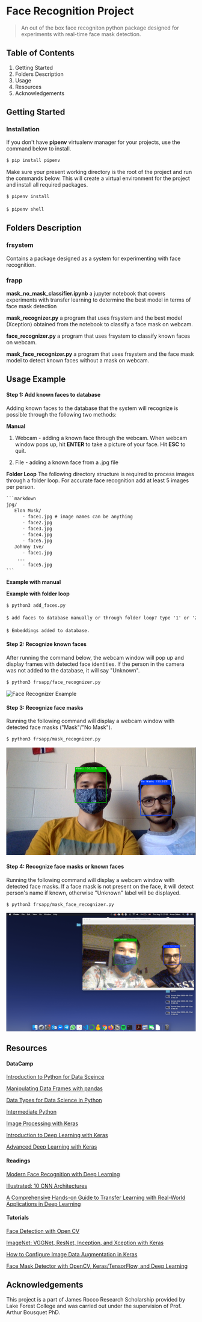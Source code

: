 # Face Recognition Project

> An out of the box face recogniton python package designed for experiments with real-time face mask detection.

## Table of Contents

1. Getting Started
2. Folders Description
3. Usage
4. Resources
5. Acknowledgements

## Getting Started

### Installation

If you don't have **pipenv** virtualenv manager for your projects, use the command below to install.
```markdown
$ pip install pipenv 
```
Make sure your present working directory is the root of the project and run the commands below. This will create a virtual environment for the project and install all required packages.
```markdown
$ pipenv install

$ pipenv shell
```

## Folders Description

### frsystem

Contains a package designed as a system for experimenting with face recognition. 


### frapp
**mask_no_mask_classifier.ipynb** a jupyter notebook that covers experiments with transfer learning to determine the best model in terms of face mask detection

**mask_recognizer.py** a program that uses frsystem and the best model (Xception) obtained from the notebook to classify a face mask on webcam.

**face_recognizer.py** a program that uses frsystem to classify known faces on webcam.

**mask_face_recognizer.py** a program that uses frsystem and the face mask model to detect known faces without a mask on webcam.

## Usage Example

#### Step 1: Add known faces to database

Adding known faces to the database that the system will recognize is possible through the following two methods:

 **Manual**
1. Webcam - adding a known face through the webcam. When webcam window pops up, hit **ENTER** to take a picture of your face. Hit **ESC** to quit.

2. File - adding a known face from a .jpg file
   
**Folder Loop**
The following directory structure is required to process images through a folder loop. For accurate face recognition add at least 5 images per person.

    ```markdown
    jpg/
       Elon Musk/
          - face1.jpg # image names can be anything
          - face2.jpg
          - face3.jpg
          - face4.jpg
          - face5.jpg
       Johnny Ive/
          - face1.jpg
		...
          - face5.jpg
    ```
**Example with manual**

**Example with folder loop**

```markdown
$ python3 add_faces.py

$ add faces to database manually or through folder loop? type '1' or '2': 2

$ Embeddings added to database.
```

#### Step 2: Recognize known faces

After running the command below, the webcam window will pop up and display frames with detected face identities. If the person in the camera was not added to the database, it will say "Unknown".

```markdown
$ python3 frsapp/face_recognizer.py
```

![Face Recognizer Example](static/img/1.png)

#### Step 3: Recognize face masks
Running the following command will display a webcam window with detected face masks ("Mask"/"No Mask").

```markdown
$ python3 frsapp/mask_recognizer.py
```

![Face Recognizer Example](static/img/2.png)

#### Step 4: Recognize face masks or known faces

Running the following command will display a webcam window with detected face masks. If a face mask is not present on the face, it will detect person's name if known, otherwise "Unknown" label will be displayed.

```markdown
$ python3 frsapp/mask_face_recognizer.py
```

![Mask Face Recognizer Example](static/img/3.png)

## **Resources**

#### **DataCamp**

[Introduction to Python for Data Sceince](https://learn.datacamp.com/courses/intro-to-python-for-data-science)

[Manipulating Data Frames with pandas](https://learn.datacamp.com/courses/manipulating-dataframes-with-pandas)

[Data Types for Data Science in Python](https://learn.datacamp.com/courses/data-types-for-data-science-in-python)

[Intermediate Python](https://learn.datacamp.com/courses/intermediate-python)

[Image Processing with Keras](https://learn.datacamp.com/courses/image-processing-with-keras-in-python)

[Introduction to Deep Learning with Keras](https://learn.datacamp.com/courses/introduction-to-deep-learning-with-keras)

[Advanced Deep Learning with Keras](https://learn.datacamp.com/courses/advanced-deep-learning-with-keras)

#### **Readings**

[Modern Face Recognition with Deep Learning](https://medium.com/@ageitgey/machine-learning-is-fun-part-4-modern-face-recognition-with-deep-learning-c3cffc121d78)

[Illustrated: 10 CNN Architectures](https://towardsdatascience.com/illustrated-10-cnn-architectures-95d78ace614d#c5a6)

[A Comprehensive Hands-on Guide to Transfer Learning with Real-World Applications in Deep Learning](https://towardsdatascience.com/a-comprehensive-hands-on-guide-to-transfer-learning-with-real-world-applications-in-deep-learning-212bf3b2f27a)

#### **Tutorials**

[Face Detection with Open CV](https://www.datacamp.com/community/tutorials/face-detection-python-opencv)

[ImageNet: VGGNet, ResNet, Inception, and Xception with Keras](https://www.pyimagesearch.com/2017/03/20/imagenet-vggnet-resnet-inception-xception-keras/)

[How to Configure Image Data Augmentation in Keras](https://machinelearningmastery.com/how-to-configure-image-data-augmentation-when-training-deep-learning-neural-networks/#:~:text=The%20Keras%20deep%20learning%20neural,augmentation%20via%20the%20ImageDataGenerator%20class.&text=Image%20data%20augmentation%20is%20used,of%20the%20model%20to%20generalize.)

[Face Mask Detector with OpenCV, Keras/TensorFlow, and Deep Learning](https://www.pyimagesearch.com/2020/05/04/covid-19-face-mask-detector-with-opencv-keras-tensorflow-and-deep-learning/)

## Acknowledgements

This project is a part of James Rocco Research Scholarship provided by Lake Forest College and was carried out under the supervision of Prof. Arthur Bousquet PhD.